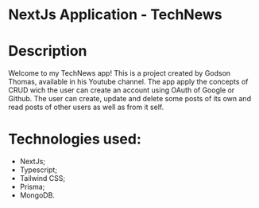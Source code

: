 # NextJs Application - TechNews
# Description
Welcome to my TechNews app! This is a project created by Godson Thomas, available in his Youtube channel.
The app apply the concepts of CRUD wich the user can create an account using OAuth of Google or Github.
The user can create, update and delete some posts of its own and read posts of other users as well as from it self.

# Technologies used:
- NextJs;
- Typescript;
- Tailwind CSS;
- Prisma;
- MongoDB.
